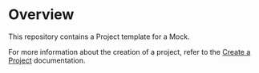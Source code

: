 # Overview

This repository contains a Project template for a Mock.

For more information about the creation of a project, refer to the [Create a Project](https://docs.microej.com/en/latest/SDK6UserGuide/createProject.html) documentation.
